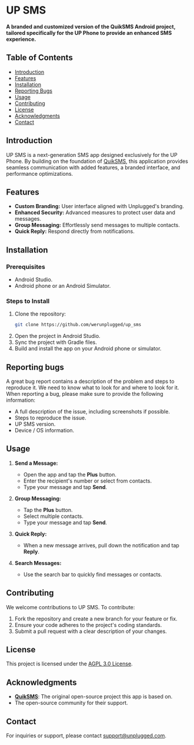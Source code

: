 # **UP SMS**

**A branded and customized version of the QuikSMS Android project, tailored specifically for the UP Phone to provide an enhanced SMS experience.**

## **Table of Contents**
- [Introduction](#introduction)
- [Features](#features)
- [Installation](#installation)
- [Reporting Bugs](#reporting-bugs)
- [Usage](#usage)
- [Contributing](#contributing)
- [License](#license)
- [Acknowledgments](#acknowledgments)
- [Contact](#contact)


## **Introduction**

UP SMS is a next-generation SMS app designed exclusively for the UP Phone. By building on the foundation of [QuikSMS](https://github.com/octoshrimpy/quik), this application provides seamless communication with added features, a branded interface, and performance optimizations.


## **Features**

- **Custom Branding:** User interface aligned with Unplugged's branding.
- **Enhanced Security:** Advanced measures to protect user data and messages.
- **Group Messaging:** Effortlessly send messages to multiple contacts.
- **Quick Reply:** Respond directly from notifications.


## **Installation**

### **Prerequisites**
- Android Studio.
- Android phone or an Android Simulator.

### **Steps to Install**
1. Clone the repository:
   ```bash
   git clone https://github.com/werunplugged/up_sms
   ```
2. Open the project in Android Studio.
3. Sync the project with Gradle files.
4. Build and install the app on your Android phone or simulator.


## **Reporting bugs**

A great bug report contains a description of the problem and steps to reproduce it. We need to know what to look for and where to look for it.
When reporting a bug, please make sure to provide the following information:
- A full description of the issue, including screenshots if possible.
- Steps to reproduce the issue.
- UP SMS version.
- Device / OS information.


## **Usage**

1. **Send a Message:**
   - Open the app and tap the **Plus** button.
   - Enter the recipient's number or select from contacts.
   - Type your message and tap **Send**.

2. **Group Messaging:**
   - Tap the **Plus** button.
   - Select multiple contacts.
   - Type your message and tap **Send**.

3. **Quick Reply:**
   - When a new message arrives, pull down the notification and tap **Reply**.

4. **Search Messages:**
   - Use the search bar to quickly find messages or contacts.


## **Contributing**

We welcome contributions to UP SMS. To contribute:
1. Fork the repository and create a new branch for your feature or fix.
2. Ensure your code adheres to the project's coding standards.
3. Submit a pull request with a clear description of your changes.


## **License**

This project is licensed under the [AGPL 3.0 License](LICENSE).


## **Acknowledgments**

- **[QuikSMS](https://github.com/octoshrimpy/quik)**: The original open-source project this app is based on.
- The open-source community for their support.


## **Contact**

For inquiries or support, please contact [support@unplugged.com](mailto:support@unplugged.com).
